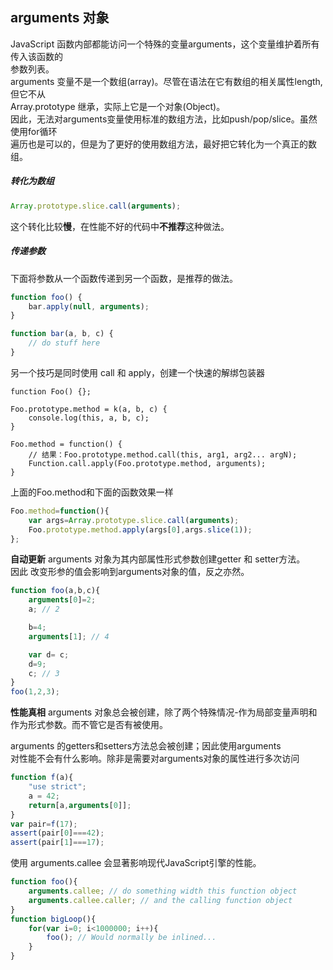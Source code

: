 ## arguments 对象
JavaScript 函数内部都能访问一个特殊的变量arguments，这个变量维护着所有传入该函数的<br>
参数列表。<br>
arguments 变量不是一个数组(array)。尽管在语法在它有数组的相关属性length,但它不从<br>
Array.prototype 继承，实际上它是一个对象(Object)。<br>
因此，无法对arguments变量使用标准的数组方法，比如push/pop/slice。虽然使用for循环<br>
遍历也是可以的，但是为了更好的使用数组方法，最好把它转化为一个真正的数组。
##### 转化为数组
```javascript
Array.prototype.slice.call(arguments);
```
这个转化比较**慢**，在性能不好的代码中**不推荐**这种做法。

##### 传递参数
下面将参数从一个函数传递到另一个函数，是推荐的做法。
```javascript
function foo() {
    bar.apply(null, arguments);
}

function bar(a, b, c) {
    // do stuff here
}
```
另一个技巧是同时使用 call 和 apply，创建一个快速的解绑包装器
```
function Foo() {};

Foo.prototype.method = k(a, b, c) {
    console.log(this, a, b, c);
}

Foo.method = function() {
	// 结果：Foo.prototype.method.call(this, arg1, arg2... argN);
    Function.call.apply(Foo.prototype.method, arguments);
}
```
上面的Foo.method和下面的函数效果一样
```javascript
Foo.method=function(){
	var args=Array.prototype.slice.call(arguments);
	Foo.prototype.method.apply(args[0],args.slice(1));
};
```

**自动更新**
arguments 对象为其内部属性形式参数创建getter 和 setter方法。<br>
因此 改变形参的值会影响到arguments对象的值，反之亦然。
```javascript
function foo(a,b,c){
	arguments[0]=2;
	a; // 2

	b=4;
	arguments[1]; // 4

	var d= c;
	d=9;
	c; // 3
}
foo(1,2,3);
```

**性能真相**
arguments 对象总会被创建，除了两个特殊情况-作为局部变量声明和<br>
作为形式参数。而不管它是否有被使用。<br>

arguments 的getters和setters方法总会被创建；因此使用arguments <br>
对性能不会有什么影响。除非是需要对arguments对象的属性进行多次访问<br>
```javascript
function f(a){
	"use strict";
	a = 42;
	return[a,arguments[0]];
}
var pair=f(17);
assert(pair[0]===42);
assert(pair[1]===17);
```
使用 arguments.callee 会显著影响现代JavaScript引擎的性能。
```javascript
function foo(){
	arguments.callee; // do something width this function object
	arguments.callee.caller; // and the calling function object
}
function bigLoop(){
	for(var i=0; i<1000000; i++){
		foo(); // Would normally be inlined...
	}
}
```



